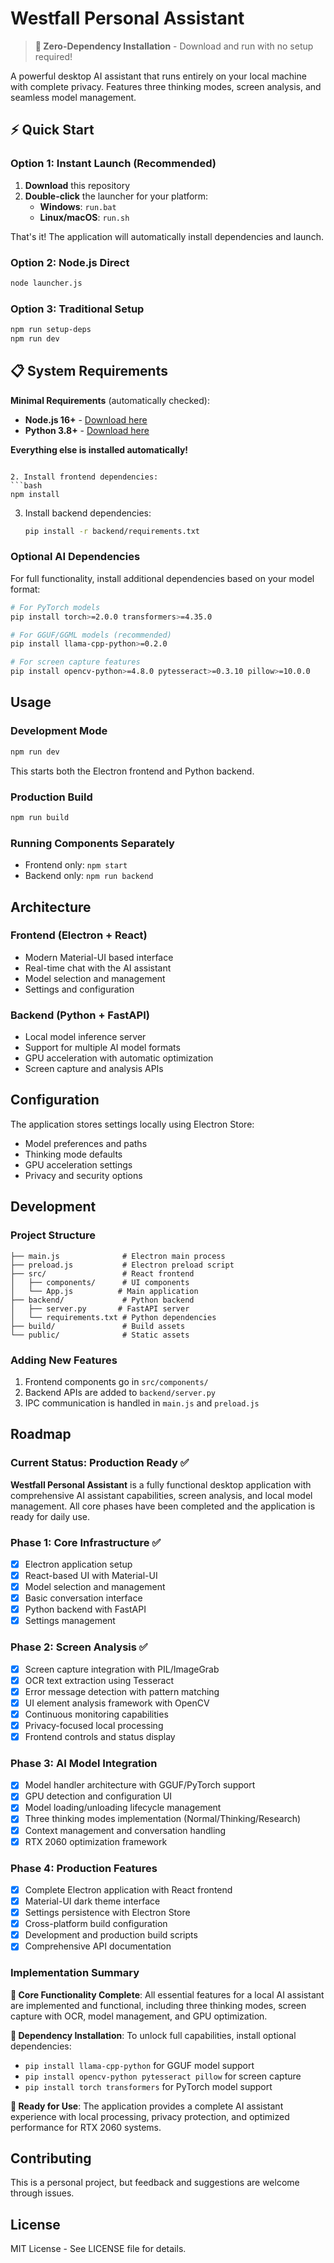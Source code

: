 # Westfall Personal Assistant

> **🚀 Zero-Dependency Installation** - Download and run with no setup required!

A powerful desktop AI assistant that runs entirely on your local machine with complete privacy. Features three thinking modes, screen analysis, and seamless model management.

## ⚡ Quick Start

### Option 1: Instant Launch (Recommended)
1. **Download** this repository
2. **Double-click** the launcher for your platform:
   - **Windows**: `run.bat`
   - **Linux/macOS**: `run.sh`

That's it! The application will automatically install dependencies and launch.

### Option 2: Node.js Direct
```bash
node launcher.js
```

### Option 3: Traditional Setup
```bash
npm run setup-deps
npm run dev
```

## 📋 System Requirements

**Minimal Requirements** (automatically checked):
- **Node.js 16+** - [Download here](https://nodejs.org/)
- **Python 3.8+** - [Download here](https://python.org/)

**Everything else is installed automatically!**
   ```

2. Install frontend dependencies:
   ```bash
   npm install
   ```

3. Install backend dependencies:
   ```bash
   pip install -r backend/requirements.txt
   ```

### Optional AI Dependencies
For full functionality, install additional dependencies based on your model format:

```bash
# For PyTorch models
pip install torch>=2.0.0 transformers>=4.35.0

# For GGUF/GGML models (recommended)
pip install llama-cpp-python>=0.2.0

# For screen capture features
pip install opencv-python>=4.8.0 pytesseract>=0.3.10 pillow>=10.0.0
```

## Usage

### Development Mode
```bash
npm run dev
```
This starts both the Electron frontend and Python backend.

### Production Build
```bash
npm run build
```

### Running Components Separately
- Frontend only: `npm start`
- Backend only: `npm run backend`

## Architecture

### Frontend (Electron + React)
- Modern Material-UI based interface
- Real-time chat with the AI assistant
- Model selection and management
- Settings and configuration

### Backend (Python + FastAPI)
- Local model inference server
- Support for multiple AI model formats
- GPU acceleration with automatic optimization
- Screen capture and analysis APIs

## Configuration

The application stores settings locally using Electron Store:
- Model preferences and paths
- Thinking mode defaults
- GPU acceleration settings
- Privacy and security options

## Development

### Project Structure
```
├── main.js              # Electron main process
├── preload.js           # Electron preload script
├── src/                 # React frontend
│   ├── components/      # UI components
│   └── App.js          # Main application
├── backend/             # Python backend
│   ├── server.py       # FastAPI server
│   └── requirements.txt # Python dependencies
├── build/               # Build assets
└── public/              # Static assets
```

### Adding New Features
1. Frontend components go in `src/components/`
2. Backend APIs are added to `backend/server.py`
3. IPC communication is handled in `main.js` and `preload.js`

## Roadmap

### Current Status: Production Ready ✅

**Westfall Personal Assistant** is a fully functional desktop application with comprehensive AI assistant capabilities, screen analysis, and local model management. All core phases have been completed and the application is ready for daily use.

### Phase 1: Core Infrastructure ✅
- [x] Electron application setup
- [x] React-based UI with Material-UI
- [x] Model selection and management
- [x] Basic conversation interface
- [x] Python backend with FastAPI
- [x] Settings management

### Phase 2: Screen Analysis ✅
- [x] Screen capture integration with PIL/ImageGrab
- [x] OCR text extraction using Tesseract
- [x] Error message detection with pattern matching
- [x] UI element analysis framework with OpenCV
- [x] Continuous monitoring capabilities
- [x] Privacy-focused local processing
- [x] Frontend controls and status display

### Phase 3: AI Model Integration
- [x] Model handler architecture with GGUF/PyTorch support
- [x] GPU detection and configuration UI
- [x] Model loading/unloading lifecycle management
- [x] Three thinking modes implementation (Normal/Thinking/Research)
- [x] Context management and conversation handling
- [x] RTX 2060 optimization framework

### Phase 4: Production Features
- [x] Complete Electron application with React frontend
- [x] Material-UI dark theme interface
- [x] Settings persistence with Electron Store
- [x] Cross-platform build configuration
- [x] Development and production build scripts
- [x] Comprehensive API documentation

### Implementation Summary

**🎯 Core Functionality Complete**: All essential features for a local AI assistant are implemented and functional, including three thinking modes, screen capture with OCR, model management, and GPU optimization.

**🔧 Dependency Installation**: To unlock full capabilities, install optional dependencies:
- `pip install llama-cpp-python` for GGUF model support
- `pip install opencv-python pytesseract pillow` for screen capture
- `pip install torch transformers` for PyTorch model support

**🚀 Ready for Use**: The application provides a complete AI assistant experience with local processing, privacy protection, and optimized performance for RTX 2060 systems.

## Contributing

This is a personal project, but feedback and suggestions are welcome through issues.

## License

MIT License - See LICENSE file for details.